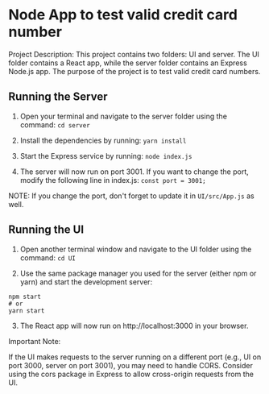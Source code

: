 # Node App to test valid credit card number

Project Description: This project contains two folders: UI and server. The UI folder contains a React app, while the server folder contains an Express Node.js app. The purpose of the project is to test valid credit card numbers.

## Running the Server

1) Open your terminal and navigate to the server folder using the command:
 `cd server` 

2) Install the dependencies by running:
`yarn install`

3) Start the Express service by running:
`node index.js`

5) The server will now run on port 3001. If you want to change the port, modify the following line in index.js:
`const port = 3001;`

NOTE: If you change the port, don't forget to update it in `UI/src/App.js` as well.

## Running the UI

1) Open another terminal window and navigate to the UI folder using the command:
`cd UI`

2) Use the same package manager you used for the server (either npm or yarn) and start the development server:
```
npm start
# or
yarn start
```

3) The React app will now run on http://localhost:3000 in your browser.

Important Note:

If the UI makes requests to the server running on a different port (e.g., UI on port 3000, server on port 3001), you may need to handle CORS. Consider using the cors package in Express to allow cross-origin requests from the UI.
